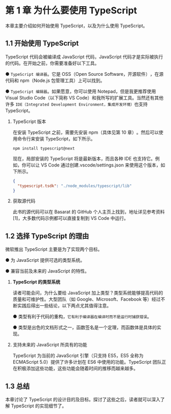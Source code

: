 # 第 1 章 为什么要使用 TypeScript

本章主要介绍如何开始使用 TypeScript，以及为什么使用 TypeScript。

## 1.1 开始使用 TypeScript

TypeScript 代码会被编译成 JavaScript 代码，JavaScript 代码才是实际被执行的代码。在开始之前，你需要准备好以下工具。

● `TypeScript 编译器`。它是 OSS（Open Source Software，开源软件）​，在源代码和 npm（Node.js 包管理工具）上可以找到。

● `TypeScript 编辑器`。如果愿意，你可以使用 Notepad，但是我更推荐使用 Visual Studio Code（以下简称 VS Code）和我所写的扩展工具。当然还有其他许多 `IDE（Integrated Development Environment，集成开发环境）`也支持 TypeScript。

1. TypeScript 版本

   在安装 TypeScript 之前，需要先安装 npm（具体见第 10 章）​。然后可以使用命令行来安装 TypeScript，如下所示。

   `npm install typescript@next`

   现在，局部安装的 TypeScript 将是最新版本，而且各种 IDE 也支持它。例如，你可以让 VS Code 通过创建.vscode/settings.json 来使用这个版本，如下所示。

   ```json
   {
     "typescript.tsdk": "./node_modules/typescript/lib"
   }
   ```

2. 获取源代码

   此书的源代码可以在 Basarat 的 GitHub 个人主页上找到，地址详见参考资料[1]​，大多数代码示例都可以直接复制到 VS Code 中运行。

## 1.2 选择 TypeScript 的理由

微软推出 TypeScript 主要是为了实现两个目标。

● 为 JavaScript 提供可选的类型系统。

● 兼容当前及未来的 JavaScript 的特性。

1. **TypeScript 的类型系统**

   读者可能会问，为什么要给 JavaScript 加上类型？类型系统能够提高代码的质量和可维护性。大型团队（如 Google、Microsoft、Facebook 等）经过不断实践后得出一些结论，以下两点尤其值得注意。

   ● 类型有利于代码的重构，`它有利于编译器在编译时而不是运行时捕获错误`。

   ● 类型是出色的文档形式之一，函数签名是一个定理，而函数体是具体的实现。

2. 支持未来的 JavaScript 所具有的功能

   TypeScript 为当前的 JavaScript 引擎（只支持 ES5，ES5 全称为 ECMAScript 5.0）提供了许多计划在 ES6 中使用的功能。TypeScript 团队正在积极添加这些功能，这些功能会随着时间的推移而越来越多。

## 1.3 总结

本章讨论了 TypeScript 的设计目的及目标。探讨了这些之后，读者就可以深入了解 TypeScript 的实现细节了。

